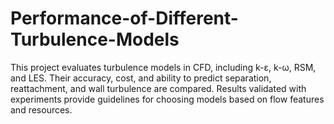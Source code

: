 # Performance-of-Different-Turbulence-Models
This project evaluates turbulence models in CFD, including k-ε, k-ω, RSM, and LES. Their accuracy, cost, and ability to predict separation, reattachment, and wall turbulence are compared. Results validated with experiments provide guidelines for choosing models based on flow features and resources.
